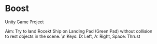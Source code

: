 # Boost
Unity Game Project

Aim: Try to land Rocekt Ship on Landing Pad (Green Pad) without collision to rest objects in the scene. \n
Keys: D: Left, A: Right, Space: Thrust
